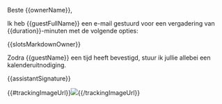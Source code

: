 Beste {{ownerName}},

Ik heb {{guestFullName}} een e-mail gestuurd voor een vergadering van {{duration}}-minuten met de volgende opties:

{{slotsMarkdownOwner}}

Zodra {{guestName}} een tijd heeft bevestigd, stuur ik jullie allebei een kalenderuitnodiging.

{{assistantSignature}}

{{#trackingImageUrl}}![]({{trackingImageUrl}}){{/trackingImageUrl}}
